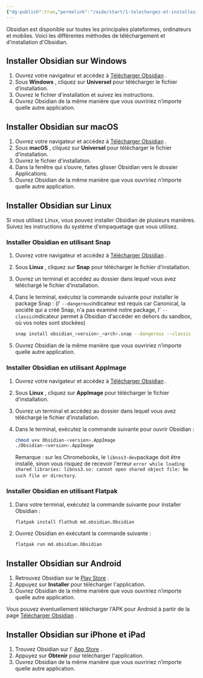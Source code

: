 ```yaml
---
{"dg-publish":true,"permalink":"/aide/start/1-telechargez-et-installez-obsidian/","noteIcon":""}
---
```


Obsidian est disponible sur toutes les principales plateformes, ordinateurs et mobiles. Voici les différentes méthodes de téléchargement et d'installation d'Obsidian.

## Installer Obsidian sur Windows 

1. Ouvrez votre navigateur et accédez à [Télécharger Obsidian](https://obsidian.md/download) .
2. Sous **Windows** , cliquez sur **Universel** pour télécharger le fichier d’installation.
3. Ouvrez le fichier d'installation et suivez les instructions.
4. Ouvrez Obsidian de la même manière que vous ouvririez n’importe quelle autre application.

## Installer Obsidian sur macOS 

1. Ouvrez votre navigateur et accédez à [Télécharger Obsidian](https://obsidian.md/download) .
2. Sous **macOS** , cliquez sur **Universel** pour télécharger le fichier d’installation.
3. Ouvrez le fichier d'installation.
4. Dans la fenêtre qui s’ouvre, faites glisser Obsidian vers le dossier Applications.
5. Ouvrez Obsidian de la même manière que vous ouvririez n’importe quelle autre application.

## Installer Obsidian sur Linux 

Si vous utilisez Linux, vous pouvez installer Obsidian de plusieurs manières. Suivez les instructions du système d'empaquetage que vous utilisez.

### Installer Obsidian en utilisant Snap 

1. Ouvrez votre navigateur et accédez à [Télécharger Obsidian](https://obsidian.md/download) .
    
2. Sous **Linux** , cliquez sur **Snap** pour télécharger le fichier d'installation.
    
3. Ouvrez un terminal et accédez au dossier dans lequel vous avez téléchargé le fichier d’installation.
    
4. Dans le terminal, exécutez la commande suivante pour installer le package Snap : (l' `--dangerous`indicateur est requis car Canonical, la société qui a créé Snap, n'a pas examiné notre package, l' `--classic`indicateur permet à Obsidian d'accéder en dehors du sandbox, où vos notes sont stockées)
    
    ```bash
    snap install obsidian_<version>_<arch>.snap --dangerous --classic
    ```
    
5. Ouvrez Obsidian de la même manière que vous ouvririez n’importe quelle autre application.
    

### Installer Obsidian en utilisant AppImage 

1. Ouvrez votre navigateur et accédez à [Télécharger Obsidian](https://obsidian.md/download) .
    
2. Sous **Linux** , cliquez sur **AppImage** pour télécharger le fichier d'installation.
    
3. Ouvrez un terminal et accédez au dossier dans lequel vous avez téléchargé le fichier d’installation.
    
4. Dans le terminal, exécutez la commande suivante pour ouvrir Obsidian :
    
    ```bash
    chmod u+x Obsidian-<version>.AppImage
    ./Obsidian-<version>.AppImage
    ```
    
    Remarque : sur les Chromebooks, le `libnss3-dev`package doit être installé, sinon vous risquez de recevoir l'erreur `error while loading shared libraries: libnss3.so: cannot open shared object file: No such file or directory`.
    

### Installer Obsidian en utilisant Flatpak 

1. Dans votre terminal, exécutez la commande suivante pour installer Obsidian :
    
    ```bash
    flatpak install flathub md.obsidian.Obsidian
    ```
    
2. Ouvrez Obsidian en exécutant la commande suivante :
    
    ```bash
    flatpak run md.obsidian.Obsidian
    ```
    

## Installer Obsidian sur Android 

1. Retrouvez Obsidian sur le [Play Store](https://play.google.com/store/apps/details?id=md.obsidian) .
2. Appuyez sur **Installer** pour télécharger l'application.
3. Ouvrez Obsidian de la même manière que vous ouvririez n’importe quelle autre application.

Vous pouvez éventuellement télécharger l'APK pour Android à partir de la page [Télécharger Obsidian](https://obsidian.md/download) .

## Installer Obsidian sur iPhone et iPad 

1. Trouvez Obsidian sur l' [App Store](https://apps.apple.com/us/app/obsidian-connected-notes/id1557175442) .
2. Appuyez sur **Obtenir** pour télécharger l'application.
3. Ouvrez Obsidian de la même manière que vous ouvririez n’importe quelle autre application.